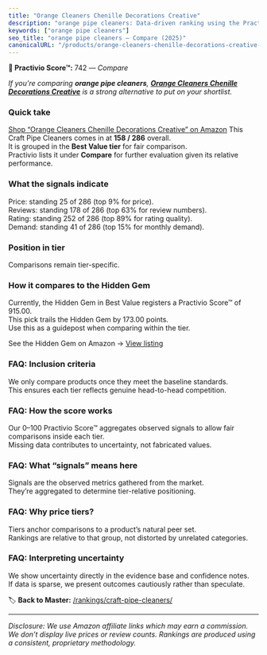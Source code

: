 ```yaml
---
title: "Orange Cleaners Chenille Decorations Creative"
description: "orange pipe cleaners: Data-driven ranking using the Practivio Score™. Positioned by quality, value, demand, findability, momentum."
keywords: ["orange pipe cleaners"]
seo_title: "orange pipe cleaners — Compare (2025)"
canonicalURL: "/products/orange-cleaners-chenille-decorations-creative-B0BTMF1G4N/"
---
```


**🛒 Practivio Score™:** 742 — _Compare_


*If you're comparing **orange pipe cleaners**, **[Orange Cleaners Chenille Decorations Creative](https://www.amazon.com/dp/B0BTMF1G4N?tag=practivio-20)** is a strong alternative to put on your shortlist.*
### Quick take
[Shop “Orange Cleaners Chenille Decorations Creative” on Amazon](https://www.amazon.com/dp/B0BTMF1G4N?tag=practivio-20)
This Craft Pipe Cleaners comes in at **158 / 286** overall.  
It is grouped in the **Best Value tier** for fair comparison.  
Practivio lists it under **Compare** for further evaluation given its relative performance.

### What the signals indicate
Price: standing 25 of 286 (top 9% for price).  
Reviews: standing 178 of 286 (top 63% for review numbers).  
Rating: standing 252 of 286 (top 89% for rating quality).  
Demand: standing 41 of 286 (top 15% for monthly demand).

### Position in tier
Comparisons remain tier-specific.

### How it compares to the Hidden Gem
Currently, the Hidden Gem in Best Value registers a Practivio Score™ of 915.00.  
This pick trails the Hidden Gem by 173.00 points.  
Use this as a guidepost when comparing within the tier.  

See the Hidden Gem on Amazon → [View listing](https://www.amazon.com/dp/B08GZL6MFJ?tag=practivio-20)

### FAQ: Inclusion criteria
We only compare products once they meet the baseline standards.  
This ensures each tier reflects genuine head-to-head competition.

### FAQ: How the score works
Our 0–100 Practivio Score™ aggregates observed signals to allow fair comparisons inside each tier.  
Missing data contributes to uncertainty, not fabricated values.

### FAQ: What “signals” means here
Signals are the observed metrics gathered from the market.  
They’re aggregated to determine tier-relative positioning.

### FAQ: Why price tiers?
Tiers anchor comparisons to a product’s natural peer set.  
Rankings are relative to that group, not distorted by unrelated categories.

### FAQ: Interpreting uncertainty
We show uncertainty directly in the evidence base and confidence notes.  
If data is sparse, we present outcomes cautiously rather than speculate.

<!-- Missing template for Compare/CompareWithinPriceClass -->


🏷️ **Back to Master:** [/rankings/craft-pipe-cleaners/](/rankings/craft-pipe-cleaners/)

---
_Disclosure: We use Amazon affiliate links which may earn a commission. We don’t display live prices or review counts. Rankings are produced using a consistent, proprietary methodology._
